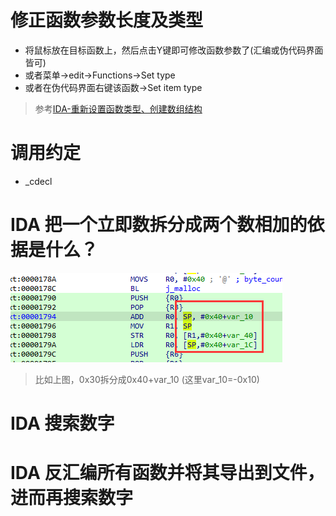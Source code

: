 # 修正函数参数长度及类型
- 将鼠标放在目标函数上，然后点击Y键即可修改函数参数了(汇编或伪代码界面皆可)
- 或者菜单->edit->Functions->Set type
- 或者在伪代码界面右键该函数->Set item type
> 参考[IDA-重新设置函数类型、创建数组结构](https://blog.csdn.net/hgy413/article/details/7669369)
# 调用约定
- _cdecl
# IDA 把一个立即数拆分成两个数相加的依据是什么？
![image](./images/sp_plus_plus.png)
> 比如上图，0x30拆分成0x40+var_10 (这里var_10=-0x10)

# IDA 搜索数字  
# IDA 反汇编所有函数并将其导出到文件，进而再搜索数字
